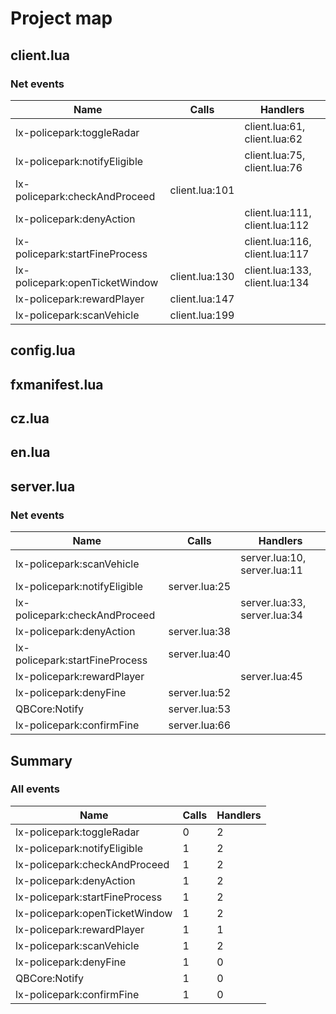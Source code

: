 # Project map

## client.lua

### Net events

| Name | Calls | Handlers |
|---|---|---|
| lx-policepark:toggleRadar |  | client.lua:61, client.lua:62 |
| lx-policepark:notifyEligible |  | client.lua:75, client.lua:76 |
| lx-policepark:checkAndProceed | client.lua:101 |  |
| lx-policepark:denyAction |  | client.lua:111, client.lua:112 |
| lx-policepark:startFineProcess |  | client.lua:116, client.lua:117 |
| lx-policepark:openTicketWindow | client.lua:130 | client.lua:133, client.lua:134 |
| lx-policepark:rewardPlayer | client.lua:147 |  |
| lx-policepark:scanVehicle | client.lua:199 |  |

## config.lua

## fxmanifest.lua

## cz.lua

## en.lua

## server.lua

### Net events

| Name | Calls | Handlers |
|---|---|---|
| lx-policepark:scanVehicle |  | server.lua:10, server.lua:11 |
| lx-policepark:notifyEligible | server.lua:25 |  |
| lx-policepark:checkAndProceed |  | server.lua:33, server.lua:34 |
| lx-policepark:denyAction | server.lua:38 |  |
| lx-policepark:startFineProcess | server.lua:40 |  |
| lx-policepark:rewardPlayer |  | server.lua:45 |
| lx-policepark:denyFine | server.lua:52 |  |
| QBCore:Notify | server.lua:53 |  |
| lx-policepark:confirmFine | server.lua:66 |  |

## Summary

### All events

| Name | Calls | Handlers |
|---|---|---|
| lx-policepark:toggleRadar | 0 | 2 |
| lx-policepark:notifyEligible | 1 | 2 |
| lx-policepark:checkAndProceed | 1 | 2 |
| lx-policepark:denyAction | 1 | 2 |
| lx-policepark:startFineProcess | 1 | 2 |
| lx-policepark:openTicketWindow | 1 | 2 |
| lx-policepark:rewardPlayer | 1 | 1 |
| lx-policepark:scanVehicle | 1 | 2 |
| lx-policepark:denyFine | 1 | 0 |
| QBCore:Notify | 1 | 0 |
| lx-policepark:confirmFine | 1 | 0 |